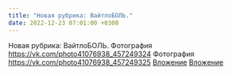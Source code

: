 ```yaml
---
title: "Новая рубрика: ВайтлоБОЛЬ."
date: 2022-12-23 07:01:00 +0300
---
```


Новая рубрика: ВайтлоБОЛЬ.
Фотография
<a class="vk-attach" href="https://vk.com/photo41076938_457249324">https://vk.com/photo41076938_457249324</a>
Фотография
<a class="vk-attach" href="https://vk.com/photo41076938_457249325">https://vk.com/photo41076938_457249325</a>
<a class="vk-attach" href="https://vk.com/photo41076938_457249324">Вложение</a>
<a class="vk-attach" href="https://vk.com/photo41076938_457249325">Вложение</a>
